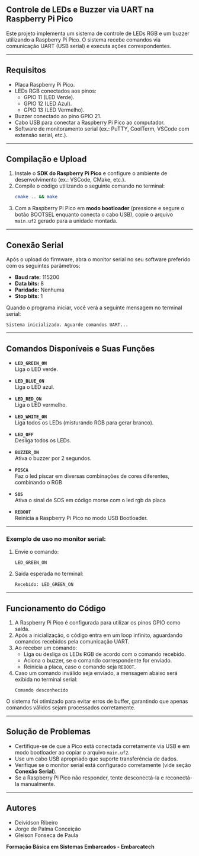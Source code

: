 ## Controle de LEDs e Buzzer via UART na Raspberry Pi Pico

Este projeto implementa um sistema de controle de LEDs RGB e um buzzer utilizando a Raspberry Pi Pico. O sistema recebe comandos via comunicação UART (USB serial) e executa ações correspondentes.

---

## Requisitos

- Placa Raspberry Pi Pico.
- LEDs RGB conectados aos pinos:
  - GPIO 11 (LED Verde).
  - GPIO 12 (LED Azul).
  - GPIO 13 (LED Vermelho).
- Buzzer conectado ao pino GPIO 21.
- Cabo USB para conectar a Raspberry Pi Pico ao computador.
- Software de monitoramento serial (ex.: PuTTY, CoolTerm, VSCode com extensão serial, etc.).

---

## Compilação e Upload

1. Instale o **SDK do Raspberry Pi Pico** e configure o ambiente de desenvolvimento (ex.: VSCode, CMake, etc.).
2. Compile o código utilizando o seguinte comando no terminal:
   ```bash
   cmake .. && make
   ```
3. Com a Raspberry Pi Pico em **modo bootloader** (pressione e segure o botão BOOTSEL enquanto conecta o cabo USB), copie o arquivo `main.uf2` gerado para a unidade montada.

---

## Conexão Serial

Após o upload do firmware, abra o monitor serial no seu software preferido com os seguintes parâmetros:

- **Baud rate:** 115200  
- **Data bits:** 8  
- **Paridade:** Nenhuma  
- **Stop bits:** 1  

Quando o programa iniciar, você verá a seguinte mensagem no terminal serial:

```
Sistema inicializado. Aguarde comandos UART...
```

---

## Comandos Disponíveis e Suas Funções

- **`LED_GREEN_ON`**  
  Liga o LED verde.

- **`LED_BLUE_ON`**  
  Liga o LED azul.

- **`LED_RED_ON`**  
  Liga o LED vermelho.

- **`LED_WHITE_ON`**  
  Liga todos os LEDs (misturando RGB para gerar branco).

- **`LED_OFF`**  
  Desliga todos os LEDs.

- **`BUZZER_ON`**  
  Ativa o buzzer por 2 segundos.

- **`PISCA`**  
  Faz o led piscar em diversas combinações de cores diferentes, combinando o RGB

- **`SOS`**  
  Ativa o sinal de SOS em código morse com o led rgb da placa

- **`REBOOT`**  
  Reinicia a Raspberry Pi Pico no modo USB Bootloader.

---

### Exemplo de uso no monitor serial:
1. Envie o comando:
   ```
   LED_GREEN_ON
   ```
2. Saída esperada no terminal:
   ```
   Recebido: LED_GREEN_ON
   ```

---

## Funcionamento do Código

1. A Raspberry Pi Pico é configurada para utilizar os pinos GPIO como saída.
2. Após a inicialização, o código entra em um loop infinito, aguardando comandos recebidos pela comunicação UART.
3. Ao receber um comando:
   - Liga ou desliga os LEDs RGB de acordo com o comando recebido.
   - Aciona o buzzer, se o comando correspondente for enviado.
   - Reinicia a placa, caso o comando seja `REBOOT`.
4. Caso um comando inválido seja enviado, a mensagem abaixo será exibida no terminal serial:
   ```
   Comando desconhecido
   ```

O sistema foi otimizado para evitar erros de buffer, garantindo que apenas comandos válidos sejam processados corretamente.

---

## Solução de Problemas

- Certifique-se de que a Pico está conectada corretamente via USB e em modo bootloader ao copiar o arquivo `main.uf2`.
- Use um cabo USB apropriado que suporte transferência de dados.
- Verifique se o monitor serial está configurado corretamente (vide seção **Conexão Serial**).
- Se a Raspberry Pi Pico não responder, tente desconectá-la e reconectá-la manualmente.

---

## Autores

- Deividson Ribeiro
- Jorge de Palma Conceição
- Gleison Fonseca de Paula

**Formação Básica em Sistemas Embarcados - Embarcatech**
